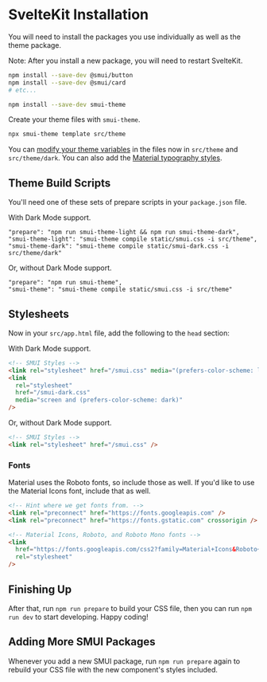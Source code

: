 # SvelteKit Installation

You will need to install the packages you use individually as well as the theme package.

Note: After you install a new package, you will need to restart SvelteKit.

```sh
npm install --save-dev @smui/button
npm install --save-dev @smui/card
# etc...

npm install --save-dev smui-theme
```

Create your theme files with `smui-theme`.

```sh
npx smui-theme template src/theme
```

You can [modify your theme variables](/THEMING.md#theme-variables) in the files now in `src/theme` and `src/theme/dark`. You can also add the [Material typography styles](/TYPOGRAPHY.md).

## Theme Build Scripts

You'll need one of these sets of prepare scripts in your `package.json` file.

With Dark Mode support.

```
"prepare": "npm run smui-theme-light && npm run smui-theme-dark",
"smui-theme-light": "smui-theme compile static/smui.css -i src/theme",
"smui-theme-dark": "smui-theme compile static/smui-dark.css -i src/theme/dark"
```

Or, without Dark Mode support.

```
"prepare": "npm run smui-theme",
"smui-theme": "smui-theme compile static/smui.css -i src/theme"
```

## Stylesheets

Now in your `src/app.html` file, add the following to the `head` section:

With Dark Mode support.

```html
<!-- SMUI Styles -->
<link rel="stylesheet" href="/smui.css" media="(prefers-color-scheme: light)" />
<link
  rel="stylesheet"
  href="/smui-dark.css"
  media="screen and (prefers-color-scheme: dark)"
/>
```

Or, without Dark Mode support.

```html
<!-- SMUI Styles -->
<link rel="stylesheet" href="/smui.css" />
```

### Fonts

Material uses the Roboto fonts, so include those as well. If you'd like to use the Material Icons font, include that as well.

```html
<!-- Hint where we get fonts from. -->
<link rel="preconnect" href="https://fonts.googleapis.com" />
<link rel="preconnect" href="https://fonts.gstatic.com" crossorigin />

<!-- Material Icons, Roboto, and Roboto Mono fonts -->
<link
  href="https://fonts.googleapis.com/css2?family=Material+Icons&Roboto+Mono:ital@0;1&family=Roboto:ital,wght@0,100;0,300;0,400;0,500;0,700;0,900;1,100;1,300;1,400;1,500;1,700;1,900&display=swap"
  rel="stylesheet"
/>
```

## Finishing Up

After that, run `npm run prepare` to build your CSS file, then you can run `npm run dev` to start developing. Happy coding!

## Adding More SMUI Packages

Whenever you add a new SMUI package, run `npm run prepare` again to rebuild your CSS file with the new component's styles included.
